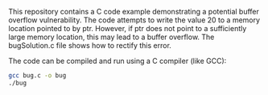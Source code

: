 This repository contains a C code example demonstrating a potential buffer overflow vulnerability. The code attempts to write the value 20 to a memory location pointed to by ptr. However, if ptr does not point to a sufficiently large memory location, this may lead to a buffer overflow. The bugSolution.c file shows how to rectify this error. 

The code can be compiled and run using a C compiler (like GCC): 

```bash
gcc bug.c -o bug
./bug
```